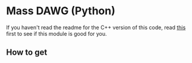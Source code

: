 # Mass DAWG (Python)
If you haven't read the readme for the C++ version of this code, read [this](https://github.com/zmcgrath96/mass_DAWG) first to see if this module is good for you.

## How to get